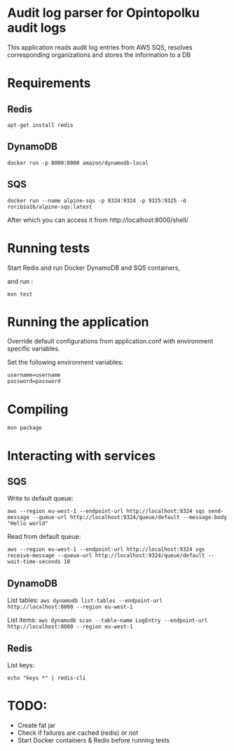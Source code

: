 # Audit log parser for Opintopolku audit logs

This application reads audit log entries from AWS SQS, 
resolves corresponding organizations and stores the information to a DB

# Requirements

## Redis

`apt-get install redis`

## DynamoDB

`docker run -p 8000:8000 amazon/dynamodb-local`

## SQS

`docker run --name alpine-sqs -p 9324:9324 -p 9325:9325 -d roribio16/alpine-sqs:latest`

After which you can access it from http://localhost:8000/shell/
   
# Running tests

Start Redis and run Docker DynamoDB and SQS containers, 

and run :

```
mvn test
```

# Running the application

Override default configurations from application.conf with environment specific variables.

Set the following environment variables: 
```
username=username
password=password
```

# Compiling

`mvn package`

# Interacting with services

## SQS

Write to default queue:

`aws --region eu-west-1 --endpoint-url http://localhost:9324 sqs send-message --queue-url http://localhost:9324/queue/default --message-body "Hello world"`

Read from default queue:

`aws --region eu-west-1 --endpoint-url http://localhost:9324 sqs receive-message --queue-url http://localhost:9324/queue/default --wait-time-seconds 10`


## DynamoDB

List tables:
`aws dynamodb list-tables --endpoint-url http://localhost:8000 --region eu-west-1`

List items:
 `aws dynamodb scan --table-name LogEntry --endpoint-url http://localhost:8000 --region eu-west-1`


## Redis

List keys:

`echo "keys *" | redis-cli`

# TODO:

   * Create fat jar
   * Check if failures are cached (redis) or not
   * Start Docker containers & Redis before running tests
